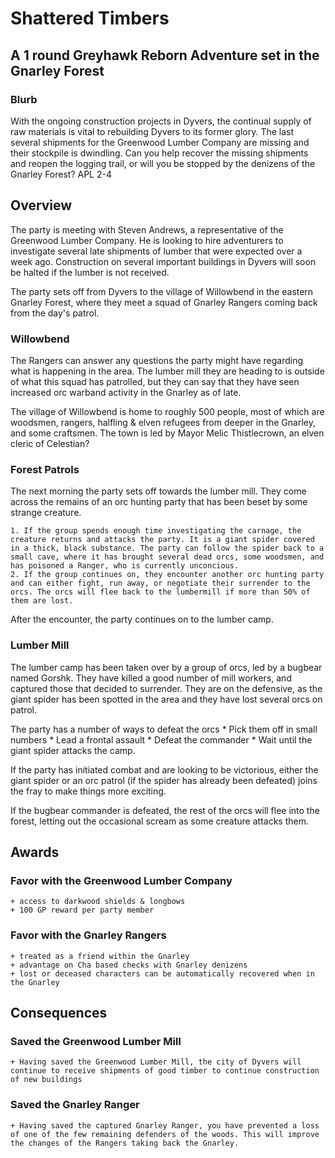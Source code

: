 # Shattered Timbers
## A 1 round Greyhawk Reborn Adventure set in the Gnarley Forest

### Blurb
With the ongoing construction projects in Dyvers, the continual supply of raw materials is vital to rebuilding Dyvers to its former glory. The last several shipments for the Greenwood Lumber Company are missing and their stockpile is dwindling. Can you help recover the missing shipments and reopen the logging trail, or will you be stopped by the denizens of the Gnarley Forest?
APL 2-4

## Overview
The party is meeting with Steven Andrews, a representative of the Greenwood Lumber Company. He is looking to hire adventurers to investigate several late shipments of lumber that were expected over a week ago.
Construction on several important buildings in Dyvers will soon be halted if the lumber is not received.

The party sets off from Dyvers to the village of Willowbend in the eastern Gnarley Forest, where they meet a squad of Gnarley Rangers coming back from the day's patrol.

### Willowbend

The Rangers can answer any questions the party might have regarding what is happening in the area. The lumber mill they are heading to is outside of what this squad has patrolled, but they can say that they have seen increased orc warband activity in the Gnarley as of late.

The village of Willowbend is home to roughly 500 people, most of which are woodsmen, rangers, halfling & elven refugees from deeper in the Gnarley, and some craftsmen. The town is led by Mayor Melic Thistlecrown, an elven cleric of Celestian?

### Forest Patrols

The next morning the party sets off towards the lumber mill. They come across the remains of an orc hunting party that has been beset by some strange creature.
	
	1. If the group spends enough time investigating the carnage, the creature returns and attacks the party. It is a giant spider covered in a thick, black substance. The party can follow the spider back to a small cave, where it has brought several dead orcs, some woodsmen, and has poisoned a Ranger, who is currently unconcious.
	2. If the group continues on, they encounter another orc hunting party and can either fight, run away, or negotiate their surrender to the orcs. The orcs will flee back to the lumbermill if more than 50% of them are lost.

After the encounter, the party continues on to the lumber camp.

### Lumber Mill

The lumber camp has been taken over by a group of orcs, led by a bugbear named Gorshk. They have killed a good number of mill workers, and captured those that decided to surrender. They are on the defensive, as the giant spider has been spotted in the area and they have lost several orcs on patrol. 

The party has a number of ways to defeat the orcs
    * Pick them off in small numbers
    * Lead a frontal assault
    * Defeat the commander
    * Wait until the giant spider attacks the camp.

If the party has initiated combat and are looking to be victorious, either the giant spider or an orc patrol (if the spider has already been defeated) joins the fray to make things more exciting.

If the bugbear commander is defeated, the rest of the orcs will flee into the forest, letting out the occasional scream as some creature attacks them. 

## Awards

### Favor with the Greenwood Lumber Company
    + access to darkwood shields & longbows
    + 100 GP reward per party member

### Favor with the Gnarley Rangers
    + treated as a friend within the Gnarley
    + advantage on Cha based checks with Gnarley denizens
    + lost or deceased characters can be automatically recovered when in the Gnarley

## Consequences

### Saved the Greenwood Lumber Mill
    + Having saved the Greenwood Lumber Mill, the city of Dyvers will continue to receive shipments of good timber to continue construction of new buildings

### Saved the Gnarley Ranger
    + Having saved the captured Gnarley Ranger, you have prevented a loss of one of the few remaining defenders of the woods. This will improve the changes of the Rangers taking back the Gnarley.
